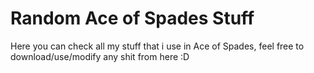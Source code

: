 # Random Ace of Spades Stuff
Here you can check all my stuff that i use in Ace of Spades, feel free to download/use/modify any shit from here :D